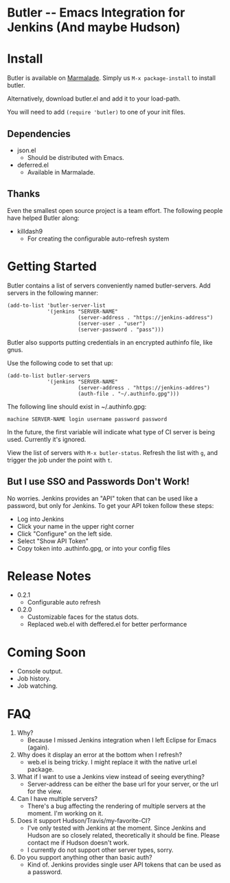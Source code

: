 Butler -- Emacs Integration for Jenkins (And maybe Hudson)
======

Install
=======

Butler is available on [Marmalade](http://marmalade-repo.org/). Simply us `M-x package-install` to install butler.

Alternatively, download butler.el and add it to your load-path.

You will need to add `(require 'butler)`  to one of your init files.

Dependencies
------------

* json.el
    * Should be distributed with Emacs.
* deferred.el
    * Available in Marmalade.

Thanks
------
Even the smallest open source project is a team effort. The following people have helped Butler along:

* killdash9
    * For creating the configurable auto-refresh system

Getting Started
===============

Butler contains a list of servers conveniently named butler-servers. Add servers in the following manner:

```elisp
(add-to-list 'butler-server-list
             '(jenkins "SERVER-NAME"
                       (server-address . "https://jenkins-address")
                       (server-user . "user")
                       (server-password . "pass")))
```

Butler also supports putting credentials in an encrypted authinfo file, like gnus.

Use the following code to set that up:

```elisp
(add-to-list butler-servers
             '(jenkins "SERVER-NAME"
                       (server-address . "https://jenkins-addres")
                       (auth-file . "~/.authinfo.gpg")))
```

The following line should exist in ~/.authinfo.gpg:

```
machine SERVER-NAME login username password password
```


In the future, the first variable will indicate what type of CI server is being used. Currently it's ignored.

View the list of servers with `M-x butler-status`. Refresh the list with `g`, and trigger the job under the point with `t`.

But I use SSO and Passwords Don't Work!
---------------------------------------

No worries. Jenkins provides an "API" token that can be used like a password, but only for Jenkins. To get your API token follow these steps:

* Log into Jenkins
* Click your name in the upper right corner
* Click "Configure" on the left side.
* Select "Show API Token"
* Copy token into .authinfo.gpg, or into your config files


Release Notes
=============

* 0.2.1
   * Configurable auto refresh
* 0.2.0
   * Customizable faces for the status dots.
   * Replaced web.el with deffered.el for better performance

Coming Soon
===========

* Console output.
* Job history.
* Job watching.


FAQ
===

1. Why?
    * Because I missed Jenkins integration when I left Eclipse for Emacs (again).
2. Why does it display an error at the bottom when I refresh?
    * web.el is being tricky. I might replace it with the native url.el package.
3. What if I want to use a Jenkins view instead of seeing everything?
    * Server-address can be either the base url for your server, or the url for the view.
4. Can I have multiple servers?
    * There's a bug affecting the rendering of multiple servers at the moment. I'm working on it.
5. Does it support Hudson/Travis/my-favorite-CI?
    * I've only tested with Jenkins at the moment. Since Jenkins and Hudson are so closely related, theoretically it should be fine. Please contact me if Hudson doesn't work.
    * I currently do not support other server types, sorry.
6. Do you support anything other than basic auth?
    * Kind of. Jenkins provides single user API tokens that can be used as a password.

